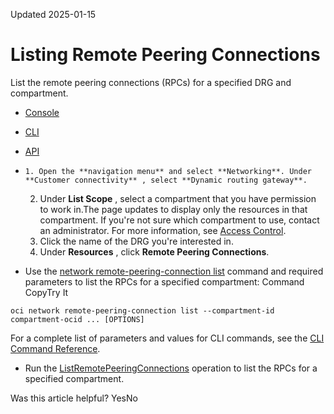 Updated 2025-01-15
# Listing Remote Peering Connections
List the remote peering connections (RPCs) for a specified DRG and compartment.
  * [Console](https://docs.oracle.com/en-us/iaas/Content/Network/Tasks/drg-rpc-list.htm)
  * [CLI](https://docs.oracle.com/en-us/iaas/Content/Network/Tasks/drg-rpc-list.htm)
  * [API](https://docs.oracle.com/en-us/iaas/Content/Network/Tasks/drg-rpc-list.htm)


  *     1. Open the **navigation menu** and select **Networking**. Under **Customer connectivity** , select **Dynamic routing gateway**.
    2. Under **List Scope** , select a compartment that you have permission to work in.The page updates to display only the resources in that compartment. If you're not sure which compartment to use, contact an administrator. For more information, see [Access Control](https://docs.oracle.com/en-us/iaas/Content/Network/Concepts/accesscontrol.htm#Access_Control).
    3. Click the name of the DRG you're interested in.
    4. Under **Resources** , click **Remote Peering Connections**.
  * Use the [network remote-peering-connection list](https://docs.oracle.com/iaas/tools/oci-cli/latest/oci_cli_docs/cmdref/network/remote-peering-connection/list.html) command and required parameters to list the RPCs for a specified compartment:
Command
CopyTry It
```
oci network remote-peering-connection list --compartment-id compartment-ocid ... [OPTIONS]
```

For a complete list of parameters and values for CLI commands, see the [CLI Command Reference](https://docs.oracle.com/iaas/tools/oci-cli/latest).
  * Run the [ListRemotePeeringConnections](https://docs.oracle.com/iaas/api/#/en/iaas/latest/RemotePeeringConnection/ListRemotePeeringConnections) operation to list the RPCs for a specified compartment.


Was this article helpful?
YesNo

